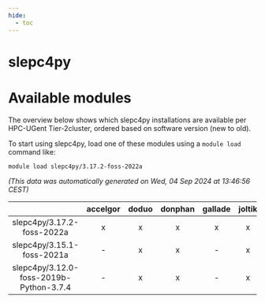 ```yaml
---
hide:
  - toc
---
```


slepc4py
========

# Available modules


The overview below shows which slepc4py installations are available per HPC-UGent Tier-2cluster, ordered based on software version (new to old).

To start using slepc4py, load one of these modules using a `module load` command like:

```shell
module load slepc4py/3.17.2-foss-2022a
```

*(This data was automatically generated on Wed, 04 Sep 2024 at 13:46:56 CEST)*  

| |accelgor|doduo|donphan|gallade|joltik|shinx|skitty|
| :---: | :---: | :---: | :---: | :---: | :---: | :---: | :---: |
|slepc4py/3.17.2-foss-2022a|x|x|x|x|x|-|x|
|slepc4py/3.15.1-foss-2021a|-|x|x|-|x|-|x|
|slepc4py/3.12.0-foss-2019b-Python-3.7.4|-|x|x|-|x|-|x|
